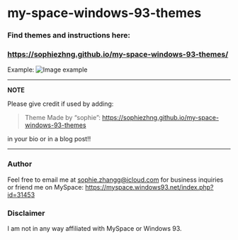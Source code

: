 # my-space-windows-93-themes

### Find themes and instructions here:
### https://sophiezhng.github.io/my-space-windows-93-themes/
Example:
![Image example](https://i.imgur.com/I4cyUPJ.png)

---
**NOTE**

Please give credit if used by adding:

> Theme Made by “sophie”: https://sophiezhng.github.io/my-space-windows-93-themes

in your bio or in a blog post!!

---

### Author
Feel free to email me at sophie.zhangg@icloud.com for business inquiries or friend me on MySpace: https://myspace.windows93.net/index.php?id=31453

### Disclaimer
I am not in any way affiliated with MySpace or Windows 93.
